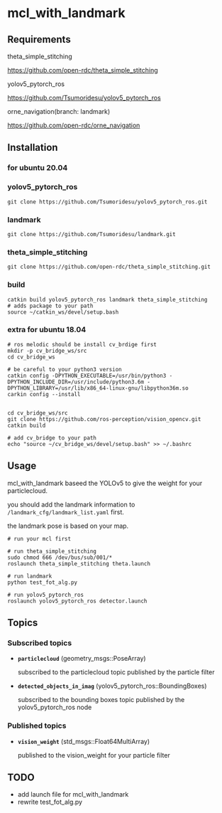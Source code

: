 # mcl_with_landmark

## Requirements
theta_simple_stitching

https://github.com/open-rdc/theta_simple_stitching

yolov5_pytorch_ros

https://github.com/Tsumoridesu/yolov5_pytorch_ros

orne_navigation(branch: landmark)

https://github.com/open-rdc/orne_navigation

## Installation

### for ubuntu 20.04

### yolov5_pytorch_ros
```
git clone https://github.com/Tsumoridesu/yolov5_pytorch_ros.git
```
### landmark
```
git clone https://github.com/Tsumoridesu/landmark.git
```
### theta_simple_stitching
```
git clone https://github.com/open-rdc/theta_simple_stitching.git
```

### build
```
catkin build yolov5_pytorch_ros landmark theta_simple_stitching
# adds package to your path
source ~/catkin_ws/devel/setup.bash 
```

### extra for ubuntu 18.04

```
# ros melodic should be install cv_brdige first
mkdir -p cv_bridge_ws/src
cd cv_bridge_ws

# be careful to your python3 version
catkin config -DPYTHON_EXECUTABLE=/usr/bin/python3 -DPYTHON_INCLUDE_DIR=/usr/include/python3.6m -DPYTHON_LIBRARY=/usr/lib/x86_64-linux-gnu/libpython36m.so
carkin config --install


cd cv_bridge_ws/src
git clone https://github.com/ros-perception/vision_opencv.git
catkin build

# add cv_bridge to your path
echo "source ~/cv_bridge_ws/devel/setup.bash" >> ~/.bashrc
```


## Usage
mcl_with_landmark baseed the YOLOv5 to give the weight for your particlecloud.

you should add the landmark information to ```/landmark_cfg/landmark_list.yaml``` first.

the landmark pose is based on your map.



```commandline  
# run your mcl first

# run theta_simple_stitching
sudo chmod 666 /dev/bus/sub/001/*
roslaunch theta_simple_stitching theta.launch

# run landmark
python test_fot_alg.py

# run yolov5_pytorch_ros
roslaunch yolov5_pytorch_ros detector.launch
```

## Topics
### Subscribed topics
* **`particlecloud`** (geometry_msgs::PoseArray)

  subscribed to the particlecloud topic published by the particle filter

* **`detected_objects_in_imag`** (yolov5_pytorch_ros::BoundingBoxes)

    subscribed to the bounding boxes topic published by the yolov5_pytorch_ros node
### Published topics
* **`vision_weight`** (std_msgs::Float64MultiArray)
    
    published to the vision_weight for your particle filter

## TODO
* add launch file for mcl_with_landmark
* rewrite test_fot_alg.py
